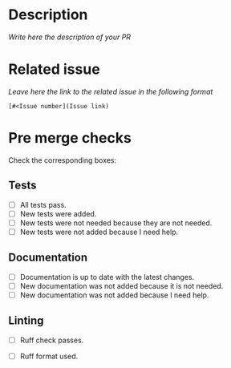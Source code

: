 # Description

_Write here the description of your PR_

# Related issue

_Leave here the link to the related issue in the following format_

`[#<Issue number](Issue link)`

# Pre merge checks

Check the corresponding boxes:

## Tests

- [ ] All tests pass.
- [ ] New tests were added.
- [ ] New tests were not needed because they are not needed.
- [ ] New tests were not added because I need help.

## Documentation
- [ ] Documentation is up to date with the latest changes.
- [ ] New documentation was not added because it is not needed.
- [ ] New documentation was not added because I need help.

## Linting
- [ ] Ruff check passes.
- [ ] Ruff format used.

